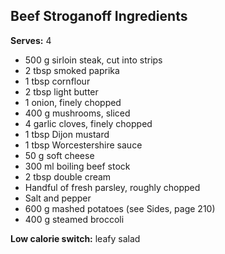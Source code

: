 ## Beef Stroganoff Ingredients

**Serves:** 4

- 500 g sirloin steak, cut into strips
- 2 tbsp smoked paprika
- 1 tbsp cornflour
- 2 tbsp light butter
- 1 onion, finely chopped
- 400 g mushrooms, sliced
- 4 garlic cloves, finely chopped
- 1 tbsp Dijon mustard
- 1 tbsp Worcestershire sauce
- 50 g soft cheese
- 300 ml boiling beef stock
- 2 tbsp double cream
- Handful of fresh parsley, roughly chopped
- Salt and pepper
- 600 g mashed potatoes (see Sides, page 210)
- 400 g steamed broccoli

**Low calorie switch:** leafy salad